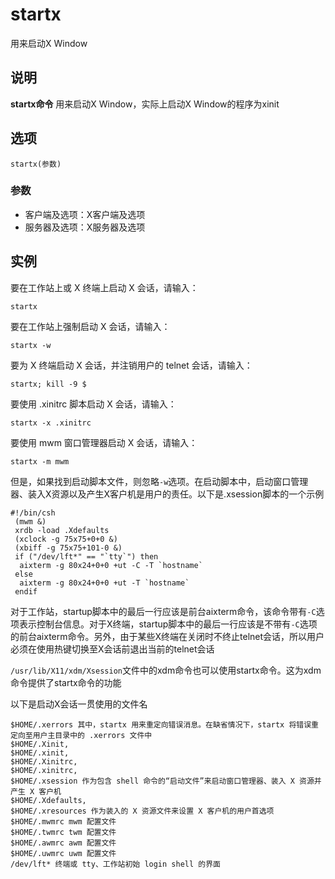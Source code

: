 startx
===

用来启动X Window

## 说明

**startx命令** 用来启动X Window，实际上启动X Window的程序为xinit

## 选项

```
startx(参数)
```

### 参数  

*   客户端及选项：X客户端及选项
*   服务器及选项：X服务器及选项

## 实例

要在工作站上或 X 终端上启动 X 会话，请输入：

```
startx
```

要在工作站上强制启动 X 会话，请输入： 

```
startx -w
```

要为 X 终端启动 X 会话，并注销用户的 telnet 会话，请输入：

```
startx; kill -9 $
```

要使用 .xinitrc 脚本启动 X 会话，请输入：

```
startx -x .xinitrc
```

要使用 mwm 窗口管理器启动 X 会话，请输入：

```
startx -m mwm
```

但是，如果找到启动脚本文件，则忽略`-w`选项。在启动脚本中，启动窗口管理器、装入X资源以及产生X客户机是用户的责任。以下是.xsession脚本的一个示例

```
#!/bin/csh
 (mwm &)
 xrdb -load .Xdefaults
 (xclock -g 75x75+0+0 &)
 (xbiff -g 75x75+101-0 &)
 if ("/dev/lft*" == "`tty`") then
  aixterm -g 80x24+0+0 +ut -C -T `hostname`
 else
  aixterm -g 80x24+0+0 +ut -T `hostname`
 endif
```

对于工作站，startup脚本中的最后一行应该是前台aixterm命令，该命令带有`-C`选项表示控制台信息。对于X终端，startup脚本中的最后一行应该是不带有`-C`选项的前台aixterm命令。另外，由于某些X终端在关闭时不终止telnet会话，所以用户必须在使用热键切换至X会话前退出当前的telnet会话

`/usr/lib/X11/xdm/Xsession`文件中的xdm命令也可以使用startx命令。这为xdm命令提供了startx命令的功能

以下是启动X会话一贯使用的文件名

```
$HOME/.xerrors 其中，startx 用来重定向错误消息。在缺省情况下，startx 将错误重定向至用户主目录中的 .xerrors 文件中
$HOME/.Xinit,  
$HOME/.xinit,  
$HOME/.Xinitrc,  
$HOME/.xinitrc,  
$HOME/.xsession 作为包含 shell 命令的“启动文件”来启动窗口管理器、装入 X 资源并产生 X 客户机
$HOME/.Xdefaults,  
$HOME/.xresources 作为装入的 X 资源文件来设置 X 客户机的用户首选项
$HOME/.mwmrc mwm 配置文件
$HOME/.twmrc twm 配置文件
$HOME/.awmrc awm 配置文件
$HOME/.uwmrc uwm 配置文件
/dev/lft* 终端或 tty、工作站初始 login shell 的界面
```


